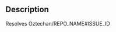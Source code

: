 ## Description

Resolves Oztechan/REPO_NAME#ISSUE_ID
<!--
Pull Request Checklist
1. I have read the https://github.com/Oztechan/Global/blob/develop/docs/CONTRIBUTING.md
2. PR title in the format of `[Oztechan/REPO_NAME#ISSUE_ID] ISSUE_TITLE`
3. I have added a valid description and 
4. I replaced `REPO_NAME` with the name of repository.
5. I replaced `ISSUE_ID` with the ID(number in the link) of issue.
4. I have tested the app before creating this PR 
-->
